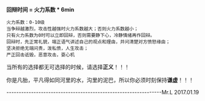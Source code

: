 **回辩时间 = 火力系数 \* 6min**

```
火力系数：0-10级
当争辩越激烈，攻击性越强时火力系数越大；否则火力系数越小；
只有火力系数为0时可以立即回辩，否则需要静下心，冷静情绪再作回辩。
回辩时，先正常礼貌，端正语气讲述自己的观点和理由，并问清楚对方愤怒缘由；
坚决拒绝无端问责，泼私愤，人生攻击；
严正回击诋毁，恶意攻击，耍心机
```

当所有的选择都无可选择的时候，请选择**正义**！！！

你是凡胎，平凡得如同河里的水，沟里的泥巴，所以你必须时刻保持**谦虚**！！！


---------------------------------------------------------------Mr.L  2017.01.19